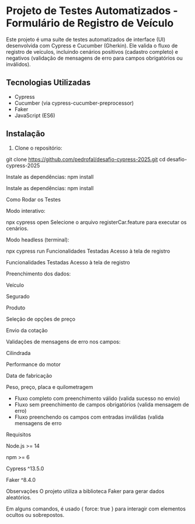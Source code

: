 # Projeto de Testes Automatizados - Formulário de Registro de Veículo

Este projeto é uma suíte de testes automatizados de interface (UI) desenvolvida com Cypress e Cucumber (Gherkin). Ele valida o fluxo de registro de veículos, incluindo cenários positivos (cadastro completo) e negativos (validação de mensagens de erro para campos obrigatórios ou inválidos).

## Tecnologias Utilizadas

- Cypress
- Cucumber (via cypress-cucumber-preprocessor)
- Faker
- JavaScript (ES6)




## Instalação

1. Clone o repositório:

git clone https://github.com/pedrofal/desafio-cypress-2025.git
cd desafio-cypress-2025

Instale as dependências:
npm install

Instale as dependências:
npm install

Como Rodar os Testes

Modo interativo:

npx cypress open
Selecione o arquivo registerCar.feature para executar os cenários.

Modo headless (terminal):

npx cypress run
Funcionalidades Testadas
Acesso à tela de registro

Funcionalidades Testadas
Acesso à tela de registro


Preenchimento dos dados:

Veículo

Segurado

Produto

Seleção de opções de preço

Envio da cotação

Validações de mensagens de erro nos campos:

Cilindrada

Performance do motor

Data de fabricação

Peso, preço, placa e quilometragem

- Fluxo completo com preenchimento válido (valida sucesso no envio)
- Fluxo sem preenchimento de campos obrigatórios (valida mensagem de erro)
- Fluxo preenchendo os campos com entradas inválidas (valida mensagens de erro

Requisitos

Node.js >= 14

npm >= 6

Cypress ^13.5.0

Faker ^8.4.0

Observações
O projeto utiliza a biblioteca Faker para gerar dados aleatórios.

Em alguns comandos, é usado { force: true } para interagir com elementos ocultos ou sobrepostos.

